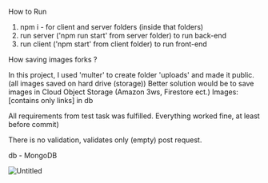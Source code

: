 How to Run 

1) npm i - for client and server folders (inside that folders)
2) run server ('npm run start' from server folder) to run back-end
3) run client ('npm start' from client folder) to run front-end

How saving images forks ? 

In this project, I used 'multer' to create folder 'uploads' and made it public. (all images saved on hard drive (storage))
Better solution would be to save images in Cloud Object Storage (Amazon 3ws, Firestore ect.)
Images: [contains only links] in db

All requirements from test task was fulfilled. Everything worked fine, at least before commit)

There is no validation, validates only (empty) post request.

db - MongoDB 

![Untitled](https://user-images.githubusercontent.com/89459995/181634482-aebd7f0e-1eeb-4c05-9d7c-c96cf28669ad.jpg)
